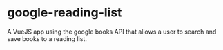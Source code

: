 # google-reading-list
A VueJS app using the google books API that allows a user to search and save books to a reading list.
